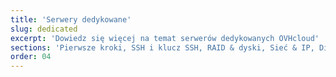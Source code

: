 ```yaml
---
title: 'Serwery dedykowane'
slug: dedicated
excerpt: 'Dowiedz się więcej na temat serwerów dedykowanych OVHcloud'
sections: 'Pierwsze kroki, SSH i klucz SSH, RAID & dyski, Sieć & IP, Diagnostyka i tryb Rescue, vRack, Poziom zaawansowany, Inne'
order: 04
---
```


